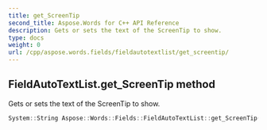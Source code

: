 ```yaml
---
title: get_ScreenTip
second_title: Aspose.Words for C++ API Reference
description: Gets or sets the text of the ScreenTip to show. 
type: docs
weight: 0
url: /cpp/aspose.words.fields/fieldautotextlist/get_screentip/
---
```

## FieldAutoTextList.get_ScreenTip method


Gets or sets the text of the ScreenTip to show.

```cpp
System::String Aspose::Words::Fields::FieldAutoTextList::get_ScreenTip()
```

